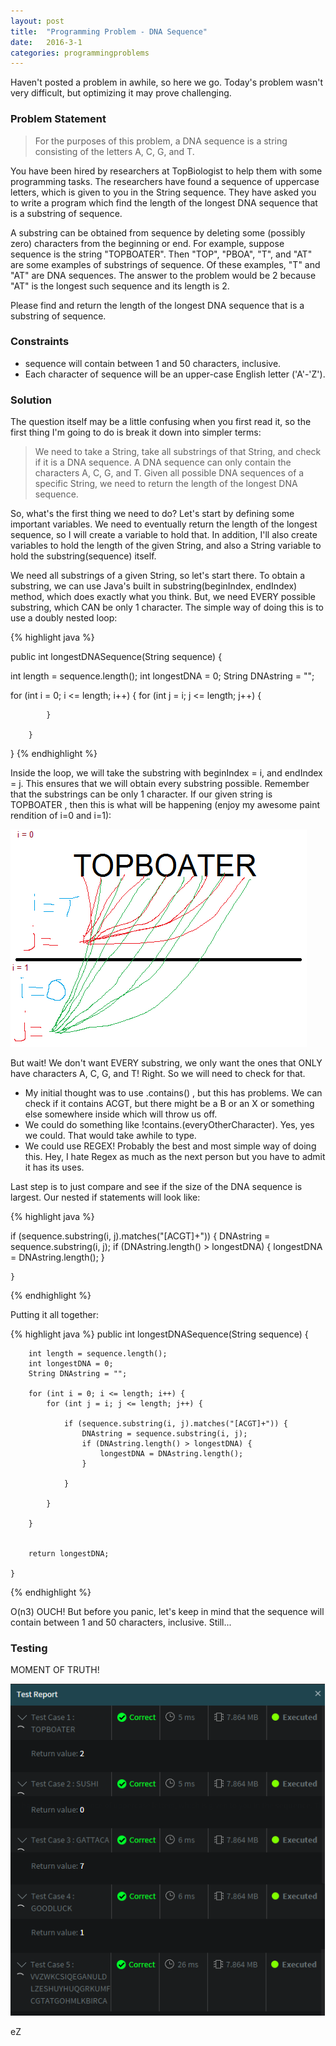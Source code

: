 ```yaml
---
layout: post
title:  "Programming Problem - DNA Sequence"
date:   2016-3-1
categories: programmingproblems
---
```


Haven't posted a problem in awhile, so here we go. Today's problem wasn't very difficult, but optimizing it may prove challenging.

### Problem Statement
>For the purposes of this problem, a DNA sequence is a string consisting of the letters A, C, G, and T. 



You have been hired by researchers at TopBiologist to help them with some programming tasks. The researchers have found a sequence of uppercase letters, which is given to you in the String sequence. They have asked you to write a program which find the length of the longest DNA sequence that is a substring of sequence. 



A substring can be obtained from sequence by deleting some (possibly zero) characters from the beginning or end. For example, suppose sequence is the string "TOPBOATER". Then "TOP", "PBOA", "T", and "AT" are some examples of substrings of sequence. Of these examples, "T" and "AT" are DNA sequences. The answer to the problem would be 2 because "AT" is the longest such sequence and its length is 2. 



Please find and return the length of the longest DNA sequence that is a substring of sequence.

### Constraints
-	sequence will contain between 1 and 50 characters, inclusive.
-	Each character of sequence will be an upper-case English letter ('A'-'Z').

### Solution

The question itself may be a little confusing when you first read it, so the first thing I'm going to do is break it down into simpler terms:

>We need to take a String, take all substrings of that String, and check if it is a DNA sequence. A DNA sequence can only contain the characters A, C, G, and T. Given all possible DNA sequences of a specific String, we need to return the length of the longest DNA sequence. 

So, what's the first thing we need to do? Let's start by defining some important variables. We need to eventually return the length of the longest sequence, so I will create a variable to hold that. In addition, I'll also create variables to hold the length of the given String, and also a String variable to hold the substring(sequence) itself.

We need all substrings of a given String, so let's start there. To obtain a substring, we can use Java's built in substring(beginIndex, endIndex) method, which does exactly what you think. But, we need EVERY possible substring, which CAN be only 1 character. The simple way of doing this is to use a doubly nested loop:

{% highlight java %}

public int longestDNASequence(String sequence) {

int length = sequence.length();
int longestDNA = 0;
String DNAstring = "";

for (int i = 0; i <= length; i++) {
			for (int j = i; j <= length; j++) {
					
				
				
			}
			
		}
		
		
		
}
{% endhighlight %}

Inside the loop, we will take the substring with beginIndex = i, and endIndex = j. This ensures that we will obtain every substring possible. Remember that the substrings can be only 1 character. If our given string is TOPBOATER , then this is what will be happening (enjoy my awesome paint rendition of i=0 and i=1): 

![DNA1](assets/dna1.png)

But wait! We don't want EVERY substring, we only want the ones that ONLY have characters A, C, G, and T! Right. So we will need to check for that.

- My initial thought was to use .contains() , but this has problems. We can check if it contains ACGT, but there might be a B or an X or something else somewhere inside which will throw us off.
- We could do something like !contains.(everyOtherCharacter). Yes, yes we could. That would take awhile to type.
- We could use REGEX! Probably the best and most simple way of doing this. Hey, I hate Regex as much as the next person but you have to admit it has its uses.

Last step is to just compare and see if the size of the DNA sequence is largest. Our nested if statements will look like:

{% highlight java %}

 if (sequence.substring(i, j).matches("[ACGT]+")) {
     DNAstring = sequence.substring(i, j);
     if (DNAstring.length() > longestDNA) {
      longestDNA = DNAstring.length();
     }

    }
{% endhighlight %}

Putting it all together:

{% highlight java %}
	public int longestDNASequence(String sequence) {
		
		int length = sequence.length();
		int longestDNA = 0;
		String DNAstring = "";

		for (int i = 0; i <= length; i++) {
			for (int j = i; j <= length; j++) {
					
				if (sequence.substring(i, j).matches("[ACGT]+")) {
					DNAstring = sequence.substring(i, j);
					if (DNAstring.length() > longestDNA) {
						longestDNA = DNAstring.length();
					}
					
				}
				
			}
			
		}
		
		
		return longestDNA;
		
	}
{% endhighlight %}

O(n3) OUCH! But before you panic, let's keep in mind that the sequence will contain between 1 and 50 characters, inclusive. Still...

### Testing

MOMENT OF TRUTH!

![DNA2](assets/dna2.png)

eZ